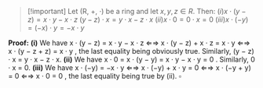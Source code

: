 >[!important] Let (R, +, $\cdot$) be a ring and let $x, y, z \in R.$ Then:
>$(i)x\cdot(y-z) = x\cdot y - x\cdot z$
> $\text{    } (y-z)\cdot x=y\cdot x-z\cdot x$
> $(ii)x\cdot 0=0\cdot x=0$
> $(iii)x\cdot(-y)=(-x)\cdot y=-x\cdot y$

**Proof:**
**(i)** We have x · (y − z) = x · y − x · z ⇐⇒ x · (y − z) + x · z = x · y ⇐⇒ x · (y − z + z) = x · y , the last equality being obviously true. Similarly, (y − z) · x = y · x − z · x. 
**(ii)** We have x · 0 = x · (y − y) = x · y − x · y = 0 . Similarly, 0 · x = 0. 
**(iii)** We have x · (−y) = −x · y ⇐⇒ x · (−y) + x · y = 0 ⇐⇒ x · (−y + y) = 0 ⇐⇒ x · 0 = 0 , the last equality being true by (ii).
$\square$
